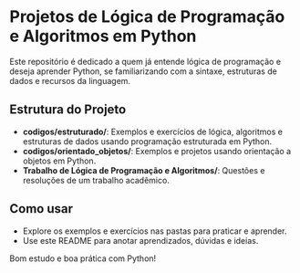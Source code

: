 # Projetos de Lógica de Programação e Algoritmos em Python

Este repositório é dedicado a quem já entende lógica de programação e deseja aprender Python, se familiarizando com a sintaxe, estruturas de dados e recursos da linguagem.

## Estrutura do Projeto

- **codigos/estruturado/**: Exemplos e exercícios de lógica, algoritmos e estruturas de dados usando programação estruturada em Python.
- **codigos/orientado_objetos/**: Exemplos e projetos usando orientação a objetos em Python.
- **Trabalho de Lógica de Programação e Algoritmos/**: Questões e resoluções de um trabalho acadêmico.

## Como usar
- Explore os exemplos e exercícios nas pastas para praticar e aprender.
- Use este README para anotar aprendizados, dúvidas e ideias.

Bom estudo e boa prática com Python!
